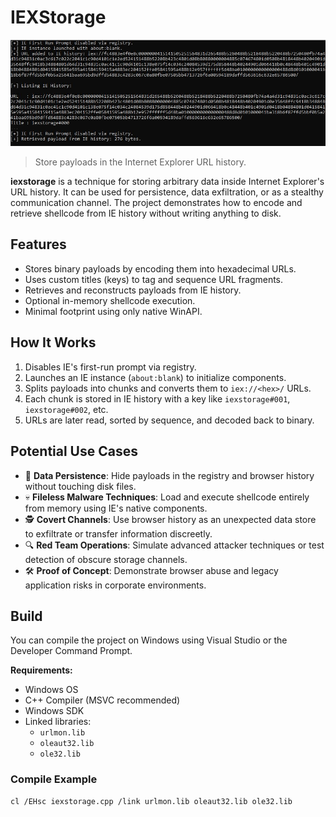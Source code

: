 # IEXStorage

![IEXStorage](https://github.com/amauricio/iexstorage/blob/main/iexstorage.jpg?raw=true)

> Store payloads in the Internet Explorer URL history.

**iexstorage** is a technique for storing arbitrary data inside Internet Explorer's URL history. It can be used for persistence, data exfiltration, or as a stealthy communication channel. The project demonstrates how to encode and retrieve shellcode from IE history without writing anything to disk.

## Features

- Stores binary payloads by encoding them into hexadecimal URLs.
- Uses custom titles (keys) to tag and sequence URL fragments.
- Retrieves and reconstructs payloads from IE history.
- Optional in-memory shellcode execution.
- Minimal footprint using only native WinAPI.

## How It Works

1. Disables IE's first-run prompt via registry.
2. Launches an IE instance (`about:blank`) to initialize components.
3. Splits payloads into chunks and converts them to `iex://<hex>/` URLs.
4. Each chunk is stored in IE history with a key like `iexstorage#001`, `iexstorage#002`, etc.
5. URLs are later read, sorted by sequence, and decoded back to binary.

## Potential Use Cases

- 🧬 **Data Persistence**: Hide payloads in the registry and browser history without touching disk files.
- 💀 **Fileless Malware Techniques**: Load and execute shellcode entirely from memory using IE's native components.
- 🕵️ **Covert Channels**: Use browser history as an unexpected data store to exfiltrate or transfer information discreetly.
- 🔍 **Red Team Operations**: Simulate advanced attacker techniques or test detection of obscure storage channels.
- 🛠️ **Proof of Concept**: Demonstrate browser abuse and legacy application risks in corporate environments.

## Build

You can compile the project on Windows using Visual Studio or the Developer Command Prompt.

**Requirements:**

- Windows OS
- C++ Compiler (MSVC recommended)
- Windows SDK
- Linked libraries:
  - `urlmon.lib`
  - `oleaut32.lib`
  - `ole32.lib`

### Compile Example

```bash
cl /EHsc iexstorage.cpp /link urlmon.lib oleaut32.lib ole32.lib
